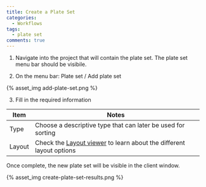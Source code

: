 ```yaml
---
title: Create a Plate Set
categories:
  - Workflows
tags:
  - plate set
comments: true
---
```



1. Navigate into the project that will contain the plate set.  The plate set menu bar should be visibile.

2. On the menu bar: Plate set / Add plate set

{% asset_img  add-plate-set.png %}

3. Fill in the required information

|Item|Notes|
|--|--|
|Type|Choose a descriptive type that can later be used for sorting|
|Layout|Check the [Layout viewer](/software/layoutviewer/) to learn about the different layout options|

Once complete, the new plate set will be visible in the client window.

{% asset_img  create-plate-set-results.png %}

